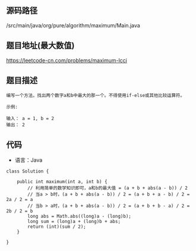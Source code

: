 ## 源码路径

/src/main/java/org/pure/algorithm/maximum/Main.java

## 题目地址(最大数值)

https://leetcode-cn.com/problems/maximum-lcci

## 题目描述

```
编写一个方法，找出两个数字a和b中最大的那一个。不得使用if-else或其他比较运算符。

示例:

输入： a = 1, b = 2
输出： 2
```

## 代码

- 语言：Java

```
class Solution {

    public int maximum(int a, int b) {
        // 利用简单的数学知识即可，a和b的最大值 = (a + b + abs(a - b)) / 2
        // 当a > b时，(a + b + abs(a - b)) / 2 = (a + b + a - b) / 2 = 2a / 2 = a
        // 当b > a时，(a + b + abs(a - b)) / 2 = (a + b + b - a) / 2 = 2b / 2 = b
        long abs = Math.abs((long)a - (long)b);
        long sum = (long)a + (long)b + abs;
        return (int)(sum / 2);
    }

}
```